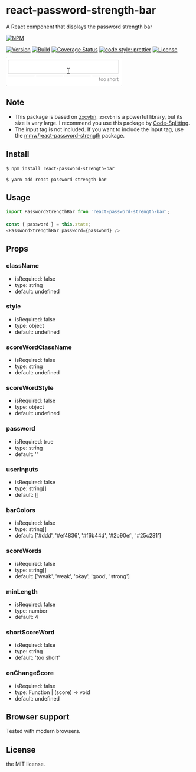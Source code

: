 # react-password-strength-bar
A React component that displays the password strength bar

[![NPM](https://nodei.co/npm/react-password-strength-bar.png?mini=true)](https://nodei.co/npm/react-password-strength-bar/)

[![Version](https://img.shields.io/npm/v/react-password-strength-bar.svg)](https://www.npmjs.com/package/react-password-strength-bar)
[![Build](https://travis-ci.org/lannex/react-password-strength-bar.svg?branch=master)](https://www.npmjs.com/package/react-password-strength-bar)
[![Coverage Status](https://coveralls.io/repos/github/lannex/react-password-strength-bar/badge.svg?branch=master)](https://coveralls.io/github/lannex/react-password-strength-bar?branch=master)
[![code style: prettier](https://img.shields.io/badge/code_style-prettier-ff69b4.svg)](https://github.com/prettier/prettier)
[![License](https://img.shields.io/npm/l/react-password-strength-bar.svg)](https://www.npmjs.com/package/react-password-strength-bar)

![Gif](./examples/static/example.gif)

## Note
- This package is based on [zxcvbn](https://github.com/dropbox/zxcvbn).
`zxcvbn` is a powerful library, but its size is very large.
I recommend you use this package by [Code-Splitting](https://reactjs.org/docs/code-splitting.html).
- The input tag is not included. 
If you want to include the input tag, use the [mmw/react-password-strength](https://github.com/mmw/react-password-strength) package.

## Install
```
$ npm install react-password-strength-bar
```
```
$ yarn add react-password-strength-bar
```

## Usage
```js
import PasswordStrengthBar from 'react-password-strength-bar';

const { password } = this.state;
<PasswordStrengthBar password={password} />
```

## Props
### className
- isRequired: false
- type: string
- default: undefined

### style
- isRequired: false
- type: object
- default: undefined

### scoreWordClassName
- isRequired: false
- type: string
- default: undefined

### scoreWordStyle
- isRequired: false
- type: object
- default: undefined

### password
- isRequired: true
- type: string
- default: ''

### userInputs
- isRequired: false
- type: string[]
- default: []

### barColors
- isRequired: false
- type: string[]
- default: ['#ddd', '#ef4836', '#f6b44d', '#2b90ef', '#25c281']

### scoreWords
- isRequired: false
- type: string[]
- default: ['weak', 'weak', 'okay', 'good', 'strong']

### minLength
- isRequired: false
- type: number
- default: 4

### shortScoreWord
- isRequired: false
- type: string
- default: 'too short'

### onChangeScore
- isRequired: false
- type: Function | (score) => void
- default: undefined

## Browser support
Tested with modern browsers.

## License
the MIT license.
